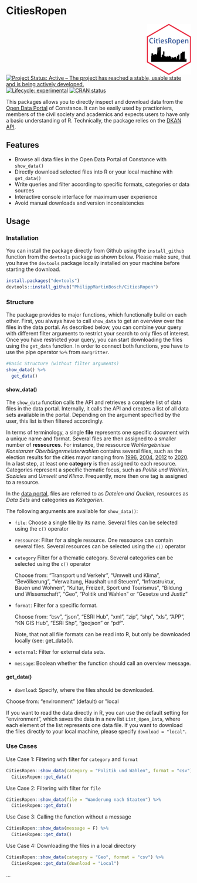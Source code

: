 CitiesRopen
================

<!-- README.md is generated from README.Rmd. Please edit that file -->

<img src='man/figures/logo_package.png' align="right" height="139" />

<!-- badges: start -->

[![Project Status: Active – The project has reached a stable, usable
state and is being actively
developed.](http://www.repostatus.org/badges/latest/active.svg)](http://www.repostatus.org/#active)
[![Lifecycle:
experimental](https://img.shields.io/badge/lifecycle-experimental-orange.svg)](https://www.tidyverse.org/lifecycle/#experimental)
[![CRAN
status](https://www.r-pkg.org/badges/version/CitiesRopen)](https://CRAN.R-project.org/package=CitiesRopen)
<!-- badges: end -->

This packages allows you to directly inspect and download data from the
[Open Data Portal](https://offenedaten-konstanz.de/) of Constance. It
can be easily used by practioniers, members of the civil society and
academics and expects users to have only a basic understanding of R.
Technically, the package relies on the [DKAN
API](https://www.offenedaten-koeln.de/blog/dkan-api-howto).

## Features

  - Browse all data files in the Open Data Portal of Constance with
    `show_data()`
  - Directly download selected files into R or your local machine with
    `get_data()`
  - Write queries and filter according to specific formats, categories
    or data sources
  - Interactive console interface for maximum user experience
  - Avoid manual downloads and version inconsistencies

## Usage

### Installation

You can install the package directly from Github using the
`install_github` function from the `devtools` package as shown below.
Please make sure, that you have the `devtools` package locally installed
on your machine before starting the download.

``` r
install.packages("devtools")
devtools::install_github("PhilippMartinBosch/CitiesRopen")
```

### Structure

The package provides to major functions, which functionally build on
each other. First, you always have to call `show_data` to get an
overview over the files in the data portal. As described below, you can
combine your query with different filter arguments to restrict your
search to only files of interest. Once you have restricted your query,
you can start downloading the files using the `get_data` function. In
order to connect both functions, you have to use the pipe operator `%>%`
from `margritter`.

``` r
#Basic Structure (without filter arguments)
show_data() %>% 
  get_data()
```

#### show\_data()

The `show_data` function calls the API and retrieves a complete list of
data files in the data portal. Internally, it calls the API and creates
a list of all data sets available in the portal. Depending on the
argument specified by the user, this list is then filtered accordingly.

In terms of terminology, a single **file** represents one specific
document with a unique name and format. Several files are then assigned
to a smaller number of **ressources**. For instance, the ressource
*Wahlergebnisse Konstanzer Oberbürgermeisterwahlen* contains several
files, such as the election results for the cities mayor ranging from
[1996](https://offenedaten-konstanz.de/dataset/wahlergebnisse-konstanzer-oberb-rgermeisterwahlen/resource/5312abbc-d3ec-4356-920b#%7B%7D),
[2004](https://offenedaten-konstanz.de/dataset/wahlergebnisse-konstanzer-oberb-rgermeisterwahlen/resource/f1a40479-acab-4826-b2e5#%7B%7D),
[2012](https://offenedaten-konstanz.de/dataset/wahlergebnisse-konstanzer-oberb-rgermeisterwahlen/resource/a832ba5a-01fd-4bbb-a1e2#%7B%7D)
to
[2020](https://offenedaten-konstanz.de/dataset/wahlergebnisse-konstanzer-oberb-rgermeisterwahlen/resource/af851d57-5f17-4c88-88ba#%7B%7D).
In a last step, at least one **category** is then assigned to each
resource. Categories represent a specific thematic focus, such as
*Politik und Wahlen*, *Soziales* and *Umwelt und Klima*. Frequently,
more then one tag is assigned to a resource.

In the [data portal](https://offenedaten-konstanz.de/), files are
referred to as *Dateien und Quellen*, resources as *Data Sets* and
categories as *Kategorien*.

The following arguments are available for `show_data()`:

  - `file`: Choose a single file by its name. Several files can be
    selected using the `c()` operator

  - `ressource`: Filter for a single resource. One ressource can contain
    several files. Several resources can be selected using the `c()`
    operator

  - `category` Filter for a thematic category. Several categories can be
    selected using the `c()` operator
    
    Choose from: “Transport und Verkehr”, “Umwelt und Klima”,
    “Bevölkerung”, “Verwaltung, Haushalt und Steuern”,
    “Infrastruktur, Bauen und Wohnen”, “Kultur, Freizeit, Sport und
    Tourismus”, “Bildung und Wissenschaft”, “Geo”, “Politik und Wahlen”
    or “Gesetze und Justiz”

  - `format`: Filter for a specific format.
    
    Choose from: “csv”, “json”, “ESRI Hub”, “xml”, “zip”, “shp”, “xls”,
    “APP”, “KN GIS Hub”, “ESRI Shp”, “geojson” or “pdf”.
    
    Note, that not all file formats can be read into R, but only be
    downloaded locally (see: get\_data()).

  - `external`: Filter for external data sets.

  - `message`: Boolean whether the function should call an overview
    message.

#### get\_data()

  - `download`: Specify, where the files should be downloaded.

Choose from: “environment” (default) or "local

If you want to read the data directly in R, you can use the default
setting for “environment”, which saves the data in a new list
`List_Open_Data`, where each element of the list represents one data
file. If you want to download the files directly to your local machine,
please specify `download = "local"`.

### Use Cases

Use Case 1: Filtering with filter for `category` and `format`

``` r
CitiesRopen::show_data(category = "Politik und Wahlen", format = "csv") %>% 
  CitiesRopen::get_data()
```

Use Case 2: Filtering with filter for `file`

``` r
CitiesRopen::show_data(file = "Wanderung nach Staaten") %>% 
  CitiesRopen::get_data()
```

Use Case 3: Calling the function without a message

``` r
CitiesRopen::show_data(message = F) %>% 
  CitiesRopen::get_data()
```

Use Case 4: Downloading the files in a local directory

``` r
CitiesRopen::show_data(category = "Geo", format = "csv") %>% 
  CitiesRopen::get_data(download = "Local")
```

…
